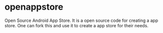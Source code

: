 openappstore
============

Open Source Android App Store. It is a open source code for creating a app store. One can fork this and use it to create a app store for their needs.
